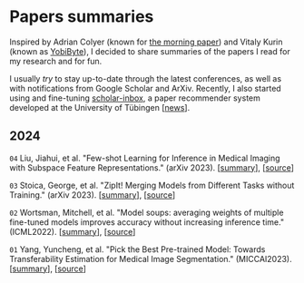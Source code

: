 # Papers summaries

Inspired by Adrian Colyer (known for [the morning paper](https://blog.acolyer.org/)) and Vitaly Kurin (known as [YobiByte](https://yobibyte.github.io/)), I decided to share summaries of the papers I read for my research and for fun.

I usually *try* to stay up-to-date through the latest conferences, as well as with notifications from Google Scholar and ArXiv. Recently, I also started using and fine-tuning [scholar-inbox](https://www.scholar-inbox.com/), a paper recommender system developed at the University of Tübingen [[news](https://tuebingen.ai/news/stay-ahead-in-research-with-scholar-inbox)].

## 2024

`04` Liu, Jiahui, et al. "Few-shot Learning for Inference in Medical Imaging with Subspace Feature Representations." (arXiv 2023). [[summary](summaries/04_liu2023few.md)], [[source](https://arxiv.org/pdf/2306.11152.pdf)]

`03` Stoica, George, et al. "ZipIt! Merging Models from Different Tasks without Training." (arXiv 2023). [[summary](summaries/03_stoica2023zipit.md)], [[source](https://openreview.net/forum?id=LEYUkvdUhq)]

`02` Wortsman, Mitchell, et al. "Model soups: averaging weights of multiple fine-tuned models improves accuracy without increasing inference time." (ICML2022). [[summary](summaries/02_wortsman2022model.md)], [[source](https://arxiv.org/pdf/2203.05482.pdf)]

`01` Yang, Yuncheng, et al. "Pick the Best Pre-trained Model: Towards Transferability Estimation for Medical Image Segmentation." (MICCAI2023). [[summary](summaries/01_yang2023pick.md)], [[source](https://arxiv.org/pdf/2307.11958.pdf)]